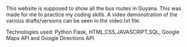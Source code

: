 This website is supposed to show all the bus routes in Guyana. This was made for me to practice my coding skills. A video demonstration of the various drafts/versions can be seen in the video.txt file.

Technologies used: Python Flask, HTML,CSS,JAVASCRIPT,SQL, Google Maps API and Google Directions API
